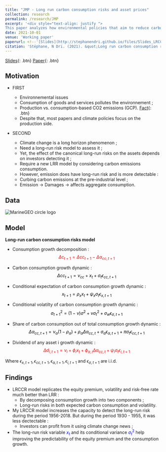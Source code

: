 ```yaml
---
title: "JMP - Long run carbon consumption risks and asset prices"
collection: research
permalink: /research/JMP
excerpt: '<div style="text-align: justify "> 
This paper analyzes how environmental policies that aim to reduce carbon emissions affect asset prices and household consumption. Using novel data, I propose a measure of carbon emissions from a consumer point of view and a carbon consumption growth risk measure. The measures are based on information on aggregate consumption and the carbon footprint for each good and service. To analyze the effects of environmental policies, a long-run risks model is developed where consumption growth is decomposed into two components: the growth rate of carbon consumption and the growth rate of the share of carbon consumption out of total consumption. This paper argues that the long-run risk in consumption growth comes mainly from the carbon consumption growth arising from policies and actions to curb emissions, such as the Paris Agreement and the U.N. Climate Change Conference (COP26). My model helps to detect long-run risk in consumption from climate policies while simultaneously solving the equity premium and volatility puzzles. The decomposition of consumption could lead to identifying the most polluting consumption items and to constructing an investment strategy that minimizes or maximizes a long-term environmental criterion. </div>'
date: 2021-10-01
venue: 'Working paper'
paperurl: <!--'[Slides](http://stephanendri.github.io/files/Slides_LRCCR.pdf)'-->
citation: 'Stéphane, N Dri. (2021). &quot;Long run carbon consumption risks and asset prices .&quot; <i>Working paper</i>.'
---
```

<!-- <div style="text-align: justify "> 
This paper analyzes how environmental policies that aim to reduce carbon emissions affect asset prices and household consumption. Using novel data, I propose a measure of carbon emissions from a consumer point of view and a carbon consumption growth risk measure. The measures are based on information on aggregate consumption and the carbon footprint for each good and service. To analyze the effects of environmental policies, a long-run risks model is developed where consumption growth is decomposed into two components: the growth rate of carbon consumption and the growth rate of the share of carbon consumption out of total consumption. This paper argues that the long-run risk in consumption growth comes mainly from the carbon consumption growth arising from policies and actions to curb emissions, such as the Paris Agreement and the U.N. Climate Change Conference (COP26). My model helps to detect long-run risk in consumption from climate policies while simultaneously solving the equity premium and volatility puzzles. The decomposition of consumption could lead to identifying the most polluting consumption items and to constructing an investment strategy that minimizes or maximizes a long-term environmental criterion.</div> -->

[Slides](http://stephanendri.github.io/files/Slides_LRCCR.pdf){: .btn}
[Paper](http://stephanendri.github.io/files/Carbon_consumption_risk_JMP.pdf){: .btn}

## Motivation

* FIRST
  * Environnemental issues
  * Consumption of goods and services pollutes the environnement ;
  * Production vs. consumption-based CO2 emissions (GCP). [Fact](http://stephanendri.github.io/files/cons_prod.png){: .btn}
  * Despite that, most papers and climate policies focus on the production side.

* SECOND
  * Climate change is a long horizon phenomenon ;
  * Need a long-run risk model to assess it ;
  * Yet, the effect of the canonical long-run risks on the assets depends on investors detecting it ;
  * Require a new LRR model by considering carbon emissions consumption.
  * However, emission does have long-run risk and is more detectable :
  * Curbing carbon emissions at the pre-industrial level ;
  * Emission $\rightarrow$ Damages $\rightarrow$ affects aggregate consumption.


## Data
![MarineGEO circle logo](http://stephanendri.github.io/files/pic22.png "MarineGEO logo")

<!--Model
======
![MarineGEO circle logo](http://stephanendri.github.io/files/model1.png "MarineGEO logo")

Findings
======
![MarineGEO circle logo](http://stephanendri.github.io/files/finding1.png "MarineGEO logo")-->


## Model
**Long-run carbon consumption risks model**

 * Consumption growth decomposition :
<font color=red>$$\Delta c_{t+1} = \Delta cc_{t+1} - \Delta\alpha_{cc, t+1}$$ </font> 

 * Carbon consumption growth dynamic :
<font color=black>$$\Delta cc_{t+1} = \nu_{cc} + x_t + \sigma_t \epsilon_{cc, t+1}$$</font> 

 * Conditional expectation of carbon consumption growth dynamic :
<font color=black>$$x_{t+1} = \rho_x x_t + \psi_x \sigma_t \epsilon_{x, t+1}$$ </font> 

 * Conditional volatilty of carbon consumption growth dynamic : 
<font color=black>$$\sigma_{t+1}^2 = (1 - \nu)\sigma^2 + \nu \sigma_t^2 + \sigma_w \epsilon_{\sigma, t+1}$$ </font> 

 * Share of carbon consumption out of total consumption growth dynamic :
<font color = black> $$\Delta\alpha_{cc, t+1} = \nu_\alpha (1 - \rho_\alpha) + \rho_\alpha \Delta\alpha_{cc, t} + \sigma_\alpha \epsilon_{\alpha, t+1} + \pi \sigma_t \epsilon_{cc, t+1}$$</font>

 * Dividend of any asset i growth dynamic :
<font color = red> $$\Delta d_{i, t+1} = \nu_i + \phi_i x_t + \phi_{\alpha, i} \Delta\alpha_{cc, t} + \psi_i \sigma_t \epsilon_{i, t+1}$$ </font> 

Where $\epsilon_{x, t+1}, \epsilon_{cc, t+1}, \epsilon_{\alpha, t+1}, \epsilon_{i, t+1}$ and $\epsilon_{\sigma, t+1}$ are i.i.d.
 
 
 
## Findings
* LRCCR model replicates the equity premium, volatility and risk-free rate much better than LRR :
  * By decomposing consumption growth into two components ;
  * Long-run risks in both expected carbon consumption and volatility.
* My LRCCR model increases the capacity to detect the long-run risk during the period 1956-2018. But during the period 1930 - 1955, it was less dectectable :
  * Investors can profit from it using climate change news ;
* The long-run risk variable <font color="blue">$x_t$</font> and its conditional variance <font color="blue">$\sigma _t ^2$</font> help improving the predictability of the equity premium and the consumption growth.

<!--[Paper](http://stephanendri.github.io/files/JMP.pdf) -->

<!--Recommended citation: Stéphane N'Dri (2021). "Long run carbon consumption risks and asset prices"  <i>Working paper </i>.-->
